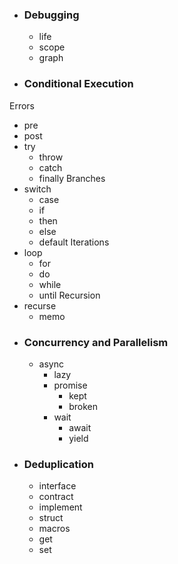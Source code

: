 * ### Debugging
  * life
  * scope
  * graph

* ### Conditional Execution
Errors  
  * pre
  * post
  * try
    * throw
    * catch
    * finally
Branches
  * switch
    * case
    * if 
    * then
    * else
    * default
Iterations
  * loop
    * for
    * do
    * while
    * until
Recursion
  * recurse
    * memo
* ### Concurrency and Parallelism
  * async
    * lazy
    * promise
      * kept
      * broken
    * wait
      * await
      * yield
* ### Deduplication
  * interface
  * contract
  * implement
  * struct
  * macros
  * get
  * set
